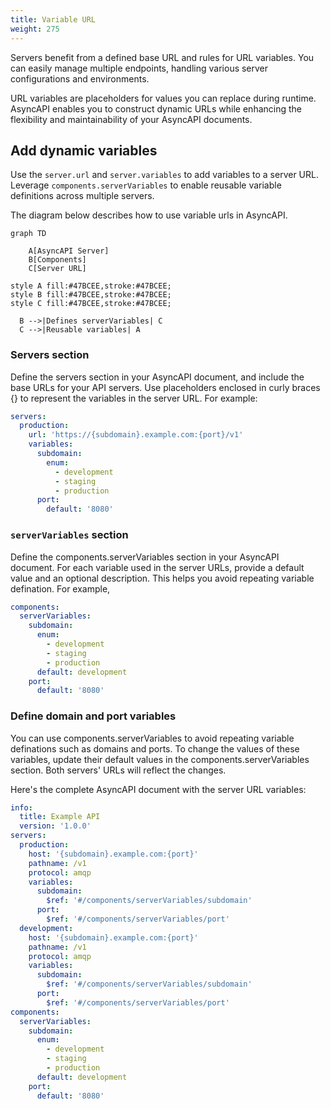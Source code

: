 ```yaml
---
title: Variable URL
weight: 275
---
```


Servers benefit from a defined base URL and rules for URL variables. You can easily manage multiple endpoints, handling various server configurations and environments.

URL variables are placeholders for values you can replace during runtime. AsyncAPI enables you to construct dynamic URLs while enhancing the flexibility and maintainability of your AsyncAPI documents.

## Add dynamic variables

Use the `server.url` and `server.variables` to add variables to a server URL. Leverage `components.serverVariables` to enable reusable variable definitions across multiple servers.

The diagram below describes how to use variable urls in AsyncAPI.

```mermaid
graph TD

    A[AsyncAPI Server]
    B[Components]
    C[Server URL]

style A fill:#47BCEE,stroke:#47BCEE;
style B fill:#47BCEE,stroke:#47BCEE;
style C fill:#47BCEE,stroke:#47BCEE;

  B -->|Defines serverVariables| C
  C -->|Reusable variables| A
```

### Servers section

Define the servers section in your AsyncAPI document, and include the base URLs for your API servers. Use placeholders enclosed in curly braces {} to represent the variables in the server URL. For example:

```yaml
servers:
  production:
    url: 'https://{subdomain}.example.com:{port}/v1'
    variables:
      subdomain:
        enum:
          - development
          - staging
          - production
      port:
        default: '8080'
```

### `serverVariables` section

Define the components.serverVariables section in your AsyncAPI document. For each variable used in the server URLs, provide a default value and an optional description. This helps you avoid repeating variable defination. For example,

```yaml
components:
  serverVariables:
    subdomain:
      enum:
        - development
        - staging
        - production
      default: development
    port:
      default: '8080'
```

### Define domain and port variables

You can use components.serverVariables to avoid repeating variable definations such as domains and ports. To change the values of these variables, update their default values in the components.serverVariables section. Both servers' URLs will reflect the changes.

Here's the complete AsyncAPI document with the server URL variables:

```yaml
info:
  title: Example API
  version: '1.0.0'
servers:
  production:
    host: '{subdomain}.example.com:{port}'
    pathname: /v1
    protocol: amqp
    variables:
      subdomain:
        $ref: '#/components/serverVariables/subdomain'
      port:
        $ref: '#/components/serverVariables/port'
  development:
    host: '{subdomain}.example.com:{port}'
    pathname: /v1
    protocol: amqp
    variables:
      subdomain:
        $ref: '#/components/serverVariables/subdomain'
      port:
        $ref: '#/components/serverVariables/port'
components:
  serverVariables:
    subdomain:
      enum:
        - development
        - staging
        - production
      default: development
    port:
      default: '8080'
```